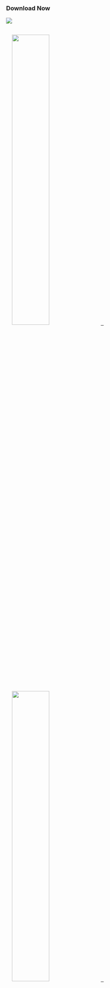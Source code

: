 ### Download Now
[![](https://img.shields.io/badge/Reddit-black?&style=for-the-badge)](https://github.com/revanced/revanced-patches/releases)

[<img src="https://img.shields.io/badge/Reddit-black?&style=for-the-badge" style="width:45%; margin:16px;" />&nbsp;&nbsp;](https://github.com/SCP-017/ReVanced-Download/releases/latest/download/reddit.apk) [<img src="https://img.shields.io/badge/Reddit-black?&style=for-the-badge" style="width:45%; margin:16px;" />&nbsp;&nbsp;](https://github.com/SCP-017/ReVanced-Download/releases/latest/download/reddit.apk)
